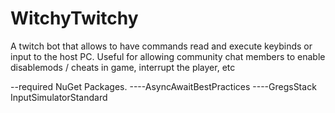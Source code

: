 # WitchyTwitchy

A twitch bot that allows to have commands read and execute keybinds or input to the host PC. 
Useful for allowing community chat members to enable disablemods / cheats in game, interrupt the player, etc

--required NuGet Packages. 
----AsyncAwaitBestPractices
----GregsStack InputSimulatorStandard
